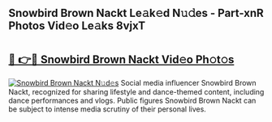 ## Snowbird Brown Nackt Le𝚊k𝚎d N𝚞𝚍es - Part-xnR Photos Vid𝚎o Le𝚊ks 8vjxT

# <h2><a href="http://fb3eul.evod.top/?m=Snowbird+Brown+Nackt">🔗 👉🔴 Snowbird Brown Nackt Vid𝚎o Ph𝚘t𝚘s</a></h2>

[![Snowbird Brown Nackt N𝚞d𝚎s](https://i.imgur.com/8V9OHl7.gif)](http://fb3eul.evod.top/?m=Snowbird+Brown+Nackt)
Social media influencer Snowbird Brown Nackt, recognized for sharing lifestyle and dance-themed content, including dance performances and vlogs. Public figures Snowbird Brown Nackt can be subject to intense media scrutiny of their personal lives. 
